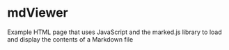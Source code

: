 # mdViewer
Example HTML page that uses JavaScript and the marked.js library to load and display the contents of a Markdown file
